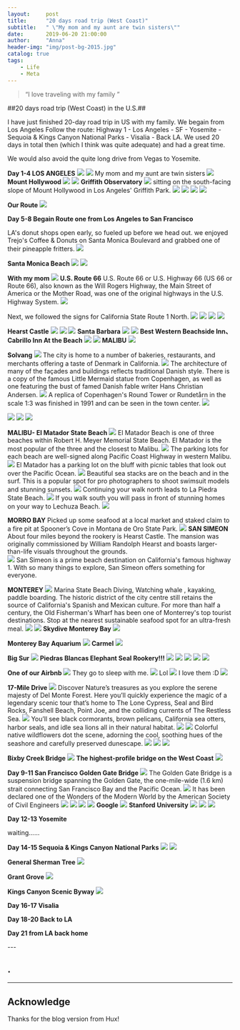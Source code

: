 ```yaml
---
layout:     post
title:      "20 days road trip (West Coast)"
subtitle:   " \"My mom and my aunt are twin sisters\""
date:       2019-06-20 21:00:00
author:     "Anna"
header-img: "img/post-bg-2015.jpg"
catalog: true
tags:
    - Life
    - Meta
---
```


> “I love traveling with my family ”


##20 days road trip (West Coast) in the U.S.##

I have just finished 20-day road trip in US with my family. We begain from Los Angeles
Follow the route:
Highway 1 - Los Angeles - SF - Yosemite -Sequoia & Kings Canyon National Parks - Visalia - Back LA. We used 20 days in total then (which I think was quite adequate) and had a great time.

We would also avoid the quite long drive from Vegas to Yosemite.




**Day 1-4 LOS ANGELES**
![](/img/ca/20.png)
![](/img/ca/18.png)
My mom and my aunt are twin sisters
![](/img/ca/28.png)
**Mount Hollywood**
![](/img/ca/21.png)
![](/img/ca/22.png)
**Griffith Observatory**
![](/img/ca/23.png)
sitting on the south-facing slope of Mount Hollywood in Los Angeles' Griffith Park.
![](/img/ca/24.png)
![](/img/ca/25.png)
![](/img/ca/26.png)
![](/img/ca/27.png)


**Our Route**
![](/img/ca/1.jpg)



**Day 5-8 Begain Route one from Los Angeles to San Francisco**

LA's donut shops open early, so fueled up before we head out. we enjoyed Trejo's Coffee & Donuts on Santa Monica Boulevard and grabbed one of their pineapple fritters.
![](/img/ca/2.png)

**Santa Monica Beach**
![](/img/ca/3.png)
![](/img/ca/53.png)

**With my mom**
![](/img/ca/1.png)
**U.S. Route 66**
U.S. Route 66 or U.S. Highway 66 (US 66 or Route 66), also known as the Will Rogers Highway, the Main Street of America or the Mother Road, was one of the original highways in the U.S. Highway System.
![](/img/ca/52.png)

Next, we followed the signs for California State Route 1 North.
![](/img/ca/55.png)
![](/img/ca/56.png)
![](/img/ca/57.png)
![](/img/ca/62.png)

**Hearst Castle**
![](/img/ca/61.png)
![](/img/ca/58.png)
![](/img/ca/51.png)
**Santa Barbara**
![](/img/ca/59.png)
![](/img/ca/60.png)
**Best Western Beachside Inn、Cabrillo Inn At the Beach**
![](/img/ca/58.png)
![](/img/ca/54.png)
**MALIBU**
![](/img/4.jpg)

**Solvang**
![](/img/ca/70.png)
The city is home to a number of bakeries, restaurants, and merchants offering a taste of Denmark in California. 
![](/img/ca/71.png)
The architecture of many of the façades and buildings reflects traditional Danish style. There is a copy of the famous Little Mermaid statue from Copenhagen, as well as one featuring the bust of famed Danish fable writer Hans Christian Andersen. 
![](/img/ca/72.png)
A replica of Copenhagen's Round Tower or Rundetårn in the scale 1:3 was finished in 1991 and can be seen in the town center.
![](/img/ca/73.png)


![](/img/ca/74.png)
![](/img/ca/76.png)
![](/img/ca/80.png)

**MALIBU- EI Matador State Beach**
![](/img/ca/81.png)
El Matador Beach is one of three beaches within Robert H. Meyer Memorial State Beach. El Matador is the most popular of the three and the closest to Malibu. 
![](/img/ca/82.png)
The parking lots for each beach are well-signed along Pacific Coast Highway in western Malibu.
![](/img/ca/83.png)
El Matador has a parking lot on the bluff with picnic tables that look out over the Pacific Ocean. 
![](/img/ca/84.png)
Beautiful sea stacks are on the beach and in the surf. This is a popular spot for pro photographers to shoot swimsuit models and stunning sunsets.
![](/img/ca/85.png)
Continuing your walk north leads to La Piedra State Beach. 
![](/img/ca/86.png)
If you walk south you will pass in front of stunning homes on your way to Lechuza Beach.
![](/img/ca/87.png)

**MORRO BAY**
Picked up some seafood at a local market and staked claim to a fire pit at Spooner’s Cove in Montana de Oro State Park.
![](/img/ca/100.png)
**SAN SIMEON**
About four miles beyond the rookery is Hearst Castle. The mansion was originally commissioned by William Randolph Hearst and boasts larger-than-life visuals throughout the grounds.  
![](/img/ca/101.png)
San Simeon is a prime beach destination on California's famous highway 1. With so many things to explore, San Simeon offers something for everyone.

**MONTEREY**
![](/img/ca/77.png)
Marina State Beach
Diving, Watching whale , kayaking, paddle boarding.
The historic district of the city centre still retains the source of California's Spanish and Mexican culture. For more than half a century, the Old Fisherman's Wharf has been one of Monterrey's top tourist destinations.
Stop at the nearest sustainable seafood spot for an ultra-fresh meal.
![](/img/ca/102.png)
![](/img/ca/103.png)
**Skydive Monterey Bay**
![](/img/ca/104.png)

**Monterey Bay Aquarium**
![](/img/ca/105.png)
**Carmel**
![](/img/ca/75.png)

**Big Sur**
![](/img/ca/5.png)
**Piedras Blancas Elephant Seal Rookery!!!**
![](/img/ca/6.png)
![](/img/ca/7.png)
![](/img/ca/8.png)
![](/img/ca/9.png)
![](/img/ca/10.png)

**One of our Airbnb**
![](/img/ca/46.png)
They go to sleep with me.
![](/img/ca/47.png)
Lol
![](/img/ca/48.png)
I love them :D
![](/img/ca/49.png)

**17-Mile Drive**
![](/img/ca/11.png)
Discover Nature’s treasures as you explore the serene majesty of Del Monte Forest. Here you’ll quickly experience the magic of a legendary scenic tour that’s home to The Lone Cypress, Seal and Bird Rocks, Fanshell Beach, Point Joe, and the colliding currents of The Restless Sea.
![](/img/ca/12.png)
You’ll see black cormorants, brown pelicans, California sea otters, harbor seals, and idle sea lions all in their natural habitat. 
![](/img/ca/13.png)
![](/img/ca/14.png)
Colorful native wildflowers dot the scene, adorning the cool, soothing hues of the seashore and carefully preserved dunescape.
![](/img/ca/15.png)
![](/img/ca/16.png)
![](/img/ca/17.png)

**Bixby Creek Bridge**
![](/img/ca/45.png)
**The highest-profile bridge on the West Coast**
![](/img/ca/49.png)

**Day 9-11 San Francisco**
**Golden Gate Bridge**
![](/img/ca/30.png)
The Golden Gate Bridge is a suspension bridge spanning the Golden Gate, the one-mile-wide (1.6 km) strait connecting San Francisco Bay and the Pacific Ocean.
![](/img/ca/31.png)
It has been declared one of the Wonders of the Modern World by the American Society of Civil Engineers
![](/img/ca/33.png)
![](/img/ca/32.png)
![](/img/ca/34.png)
![](/img/ca/35.png)
**Google**
![](/img/ca/36.png)
**Stanford University**
![](/img/ca/37.png)
![](/img/ca/38.png)
![](/img/ca/39.png)



**Day 12-13 Yosemite**

waiting......

**Day 14-15 Sequoia & Kings Canyon National Parks**
![](/img/ca/40.png)
![](/img/ca/41.png)

**General Sherman Tree**
![](/img/ca/42.png)

**Grant Grove**
![](/img/ca/43.png)

**Kings Canyon Scenic Byway**
![](/img/ca/44.png)

**Day 16-17 Visalia**

**Day 18-20 Back to LA**

**Day 21 from LA back home**

<p id = "build"></p>
---

## .


---




## Acknowledge

Thanks for the blog version from Hux!


